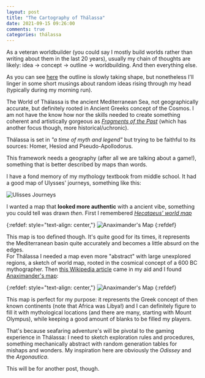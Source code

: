 ```yaml
---
layout: post
title: "The Cartography of Thálassa"
date: 2021-09-15 09:26:00
comments: true
categories: thálassa
---
```


As a veteran worldbuilder (you could say I mostly build worlds rather than writing about them in the last 20 years), usually my chain of thoughts are likely: idea -> concept -> outline -> worldbuilding. And then everything else.

As you can see [here](https://dynalist.io/d/9txjliuL4n2bY3ThbsV4zLwU) the outline is slowly taking shape, but nonetheless I'll linger in some short musings about random ideas rising through my head (typically during my morning run).

The World of Thálassa is the ancient Mediterranean Sea, not geographically accurate, but definitely rooted in Ancient Greeks concept of the Cosmos. I am not have the know how nor the skills needed to create something coherent and artistically gorgeous as [*Fragments of the Past*](https://fragmentsofthepast.dev9k.com/) (which has another focus though, more historical/uchronic).

Thálassa is set in *"a time of myth and legend"* but trying to be faithful to its sources: Homer, Hesiod and Pseudo-Apollodorus.

This framework needs a geography (after all we are talking about a game!), something that is better described by maps than words. 

I have a fond memory of my mythology textbook from middle school. It had a good map of Ulysses' journeys, something like this:

![Ulisses Journeys](https://upload.wikimedia.org/wikipedia/commons/thumb/2/20/Odysseus%27_Journey.svg/1280px-Odysseus%27_Journey.svg.png)


I wanted a map that **looked more authentic** with a ancient vibe, something you could tell was drawn *then*. First I remembered [*Hecataeus' world map*](https://en.wikipedia.org/wiki/Early_world_maps#Hecataeus_of_Miletus_(c._550%E2%80%93476_BCE))

{:refdef: style="text-align: center,"}
![Anaximander's Map](https://upload.wikimedia.org/wikipedia/commons/thumb/d/d6/Hecataeus_world_map-en.svg/493px-Hecataeus_world_map-en.svg.png)
{:refdef}

This map is too defined though. It's quite good for its times, it represents the Mediterranean basin quite accurately and becomes a little absurd on the edges.  
For Thálassa I needed a map even more "abstract" with large unexplored regions, a sketch of world map, rooted in the cosmical concept of a 600 BC mythographer. Then [this Wikipedia article](https://en.wikipedia.org/wiki/Early_world_maps) came in my aid and I found [Anaximander's map](https://en.wikipedia.org/wiki/Anaximander#Cartography):

{:refdef: style="text-align: center,"}
![Anaximander's Map](https://upload.wikimedia.org/wikipedia/commons/thumb/a/a0/Anaximander_world_map-en.svg/480px-Anaximander_world_map-en.svg.png)
{:refdef}

This map is perfect for my purpose: it represents the Greek concept of then known continents (note that Africa was Libya!) and I can definitely figure to fill it with mythological locations (and there are many, starting with Mount Olympus), while keeping a good amount of blanks to be filled my players.

That's because seafaring adventure's will be pivotal to the gaming experience in Thálassa: I need to sketch exploration rules and procedures, something mechanically abstract with random generation tables for mishaps and wonders. My inspiration here are obviously the *Odissey* and the *Argonautica*. 

This will be for another post, though.